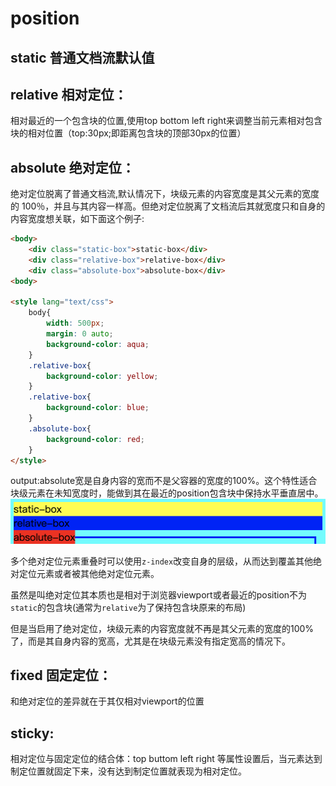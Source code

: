 # position
## static 普通文档流默认值

## relative 相对定位：
相对最近的一个包含块的位置,使用top bottom left right来调整当前元素相对包含块的相对位置（top:30px;即距离包含块的顶部30px的位置）
## absolute 绝对定位：
绝对定位脱离了普通文档流,默认情况下，块级元素的内容宽度是其父元素的宽度的 100％，并且与其内容一样高。但绝对定位脱离了文档流后其就宽度只和自身的内容宽度想关联，如下面这个例子:
```html
<body>
    <div class="static-box">static-box</div>
    <div class="relative-box">relative-box</div>
    <div class="absolute-box">absolute-box</div>
<body>

<style lang="text/css">
    body{
        width: 500px;
        margin: 0 auto;
        background-color: aqua;
    }
    .relative-box{
        background-color: yellow;
    }
    .relative-box{
        background-color: blue;
    }
    .absolute-box{
        background-color: red;
    }
</style>
```
output:absolute宽是自身内容的宽而不是父容器的宽度的100%。这个特性适合块级元素在未知宽度时，能做到其在最近的position包含块中保持水平垂直居中。
![结果](../css/example/asset/absolute.png "结果")

多个绝对定位元素重叠时可以使用```z-index```改变自身的层级，从而达到覆盖其他绝对定位元素或者被其他绝对定位元素。

虽然是叫绝对定位其本质也是相对于浏览器viewport或者最近的position不为```static```的包含块(通常为```relative```为了保持包含块原来的布局)


但是当启用了绝对定位，块级元素的内容宽度就不再是其父元素的宽度的100%了，而是其自身内容的宽高，尤其是在块级元素没有指定宽高的情况下。

## fixed 固定定位：
和绝对定位的差异就在于其仅相对viewport的位置

## sticky:
相对定位与固定定位的结合体：top buttom left right 等属性设置后，当元素达到制定位置就固定下来，没有达到制定位置就表现为相对定位。
